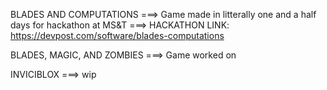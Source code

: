 BLADES AND COMPUTATIONS ===> Game made in litterally one and a half days for hackathon at MS&T
                        ===> HACKATHON LINK: https://devpost.com/software/blades-computations

BLADES, MAGIC, AND ZOMBIES ===> Game worked on                   

INVICIBLOX ===> wip
                 
